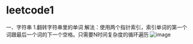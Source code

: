 # leetcode1
一、字符串
1.翻转字符串里的单词
解法：使用两个指针索引，索引单词的第一个词跟最后一个词的下一个空格。只需要N时间复杂度的循环遍历
![image](https://github.com/gushengbo/leetcode1/assets/122679046/53e7df3f-c916-458f-86c0-dbc751797842)

